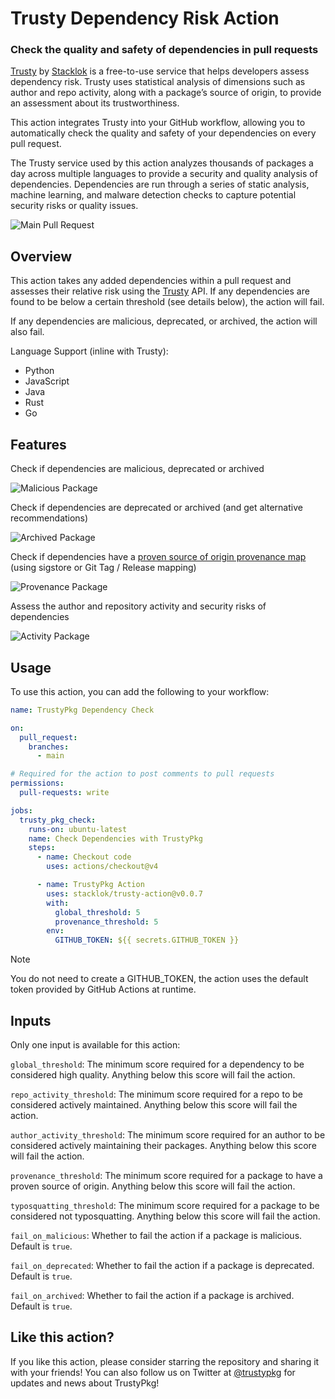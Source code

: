 # Trusty Dependency Risk Action

### Check the quality and safety of dependencies in pull requests

[Trusty](https://trustypkg.dev/) by [Stacklok](https://stacklok.com) is a free-to-use service that helps developers assess dependency risk. Trusty uses statistical analysis of dimensions such as author and repo activity, along with a package’s source of origin, to provide an assessment about its trustworthiness.

This action integrates Trusty into your GitHub workflow,
allowing you to automatically check the quality and safety of your dependencies
on every pull request.

The Trusty service used by this action analyzes thousands of packages a day
across multiple languages to provide a security and quality
analysis of dependencies. Dependencies are run through a series of static analysis, machine learning, and malware
detection checks to capture potential security risks or quality issues.


![Main Pull Request](docs/main.png)

## Overview

This action takes any added dependencies within a pull request and assesses their 
relative risk using the [Trusty](https://trustypkg.dev/) API. If any dependencies are
found to be below a certain threshold (see details below), the action will fail.

If any dependencies are malicious, deprecated, or archived, the action will also fail.

Language Support (inline with Trusty):

* Python
* JavaScript
* Java
* Rust
* Go

## Features

Check if dependencies are malicious, deprecated or archived

![Malicious Package](docs/malicious.png)

Check if dependencies are deprecated or archived (and get alternative recommendations)

![Archived Package](docs/archived.png)

Check if dependencies have a [proven source of origin provenance map](https://docs.stacklok.com/trusty/understand/provenance) (using sigstore or Git Tag / Release mapping)

![Provenance Package](docs/prov.png)

Assess the author and repository activity and security risks of dependencies 

![Activity Package](docs/activity.png)

## Usage

To use this action, you can add the following to your workflow:

```yaml
name: TrustyPkg Dependency Check

on:
  pull_request:
    branches:
      - main

# Required for the action to post comments to pull requests
permissions:
  pull-requests: write

jobs:
  trusty_pkg_check:
    runs-on: ubuntu-latest
    name: Check Dependencies with TrustyPkg
    steps:
      - name: Checkout code
        uses: actions/checkout@v4

      - name: TrustyPkg Action
        uses: stacklok/trusty-action@v0.0.7
        with:
          global_threshold: 5
          provenance_threshold: 5
        env:
          GITHUB_TOKEN: ${{ secrets.GITHUB_TOKEN }}
```

> [!NOTE]  
> You do not need to create a GITHUB_TOKEN, the action uses the default token provided by GitHub Actions at runtime.

## Inputs

Only one input is available for this action:

`global_threshold`: The minimum score required for a dependency to be considered
high quality. Anything below this score will fail the action.


`repo_activity_threshold`: The minimum score required for a repo to be considered
actively maintained. Anything below this score will fail the action.

`author_activity_threshold`: The minimum score required for an author to be considered
actively maintaining their packages. Anything below this score will fail the action.

`provenance_threshold`: The minimum score required for a package to have a proven source
of origin. Anything below this score will fail the action.

`typosquatting_threshold`: The minimum score required for a package to be considered
not typosquatting. Anything below this score will fail the action.

`fail_on_malicious`: Whether to fail the action if a package is malicious. Default is `true`.

`fail_on_deprecated`: Whether to fail the action if a package is deprecated. Default is `true`.

`fail_on_archived`: Whether to fail the action if a package is archived. Default is `true`.

## Like this action?

If you like this action, please consider starring the repository and sharing it with your friends! You can also follow us on Twitter at [@trustypkg](https://twitter.com/trustypkg) for updates and news about TrustyPkg!

